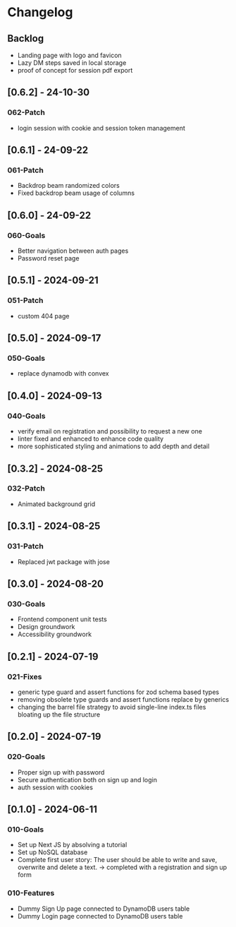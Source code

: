 # Changelog

## Backlog

- Landing page with logo and favicon
- Lazy DM steps saved in local storage
- proof of concept for session pdf export

## [0.6.2] - 24-10-30

### 062-Patch

- login session with cookie and session token management

## [0.6.1] - 24-09-22

### 061-Patch

- Backdrop beam randomized colors
- Fixed backdrop beam usage of columns

## [0.6.0] - 24-09-22

### 060-Goals

- Better navigation between auth pages
- Password reset page

## [0.5.1] - 2024-09-21

### 051-Patch

- custom 404 page

## [0.5.0] - 2024-09-17

### 050-Goals

- replace dynamodb with convex

## [0.4.0] - 2024-09-13

### 040-Goals

- verify email on registration and possibility to request a new one
- linter fixed and enhanced to enhance code quality
- more sophisticated styling and animations to add depth and detail

## [0.3.2] - 2024-08-25

### 032-Patch

- Animated background grid

## [0.3.1] - 2024-08-25

### 031-Patch

- Replaced jwt package with jose

## [0.3.0] - 2024-08-20

### 030-Goals

- Frontend component unit tests
- Design groundwork
- Accessibility groundwork

## [0.2.1] - 2024-07-19

### 021-Fixes

- generic type guard and assert functions for zod schema based types
- removing obsolete type guards and assert functions replace by generics
- changing the barrel file strategy to avoid single-line index.ts files bloating up the file structure

## [0.2.0] - 2024-07-19

### 020-Goals

- Proper sign up with password
- Secure authentication both on sign up and login
- auth session with cookies

## [0.1.0] - 2024-06-11

### 010-Goals

- Set up Next JS by absolving a tutorial
- Set up NoSQL database
- Complete first user story: The user should be able to write and save, overwrite and delete a text.
  -> completed with a registration and sign up form

### 010-Features

- Dummy Sign Up page connected to DynamoDB users table
- Dummy Login page connected to DynamoDB users table
